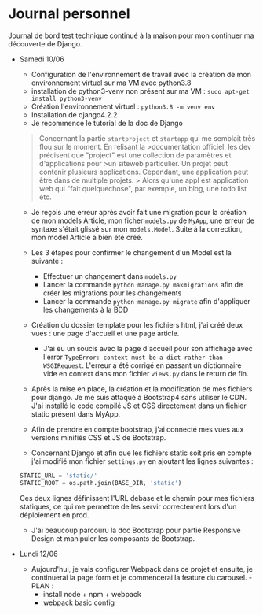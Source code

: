 # Journal personnel

Journal de bord test technique continué à la maison pour mon continuer ma découverte de Django.

- Samedi 10/06
  - Configuration de l'environnement de travail avec la création de mon environnement virtuel sur ma VM avec python3.8
  - installation de python3-venv non présent sur ma VM : `sudo apt-get install python3-venv`
  - Création l'environnement virtuel : `python3.8 -m venv env`
  - Installation de django4.2.2
  - Je recommence le tutorial de la doc de Django
  
  > Concernant la partie `startproject` et `startapp` qui me semblait très flou sur le moment.
  > En relisant la >documentation officiel, les dev précisent que "project" est une collection de paramètres et d'applications pour >un siteweb particulier.
  >Un projet peut contenir plusieurs applications. Cependant, une application peut être dans de multiple projets. > Alors qu'une appl est application web qui "fait quelquechose", par exemple, un blog, une todo list etc.

  - Je reçois une erreur après avoir fait une migration pour la création de mon models Article, mon ficher `models.py` de `MyApp`, une erreur de syntaxe s'était glissé sur mon `models.Model`. Suite à la correction, mon model Article a bien été créé.
  - Les 3 étapes pour confirmer le changement d'un Model est la suivante :
    - Effectuer un changement dans `models.py`
    - Lancer la commande `python manage.py makmigrations` afin de créer les migrations pour les changements
    - Lancer la commande `python manage.py migrate` afin d'appliquer les changements à la BDD

  - Création du dossier template pour les fichiers html, j'ai créé deux vues : une page d'accueil et une page article.
    - J'ai eu un soucis avec la page d'accueil pour son affichage avec l'error `TypeError: context must be a dict rather than WSGIRequest`. L'erreur a été corrigé en passant un dictionnaire vide en context dans mon fichier `views.py` dans le return de fin.
  - Après la mise en place, la création et la modification de mes fichiers pour django. Je me suis attaqué à Bootstrap4 sans utiliser le CDN. J'ai installé le code compilé JS et CSS directement dans un fichier static présent dans MyApp.
  - Afin de prendre en compte bootstrap, j'ai connecté mes vues aux versions minifiés CSS et JS de Bootstrap.
  - Concernant Django et afin que les fichiers static soit pris en compte j'ai modifié mon fichier `settings.py` en ajoutant les lignes suivantes :

  ``` python
  STATIC_URL = 'static/'
  STATIC_ROOT = os.path.join(BASE_DIR, 'static')
  ```

  Ces deux lignes définissent l'URL debase et le chemin pour mes fichiers statiques, ce qui me permettre de les servir correctement lors d'un déploiement en prod.
  - J'ai beaucoup parcouru la doc Bootstrap pour partie Responsive Design et manipuler les composants de Bootstrap.

- Lundi 12/06
  - Aujourd'hui, je vais configurer Webpack dans ce projet et ensuite, je continuerai la page form et je commencerai la feature du carousel.
  -PLAN : 
    - install node + npm + webpack
    - webpack basic config
